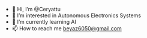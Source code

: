 - 👋 Hi, I’m @Ceryattu
- 👀 I’m interested in Autonomous Electronics Systems
- 🌱 I’m currently learning AI
- 📫 How to reach me beyaz6050@gmail.com

<!---
Ceryattu/Ceryattu is a ✨ special ✨ repository because its `README.md` (this file) appears on your GitHub profile.
You can click the Preview link to take a look at your changes.
--->
